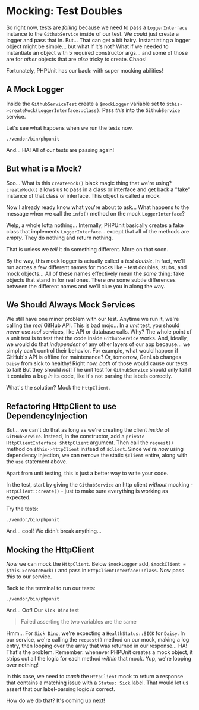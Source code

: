 # Mocking: Test Doubles

So right now, tests are *failing* because we need to pass a `LoggerInterface`
instance to the `GithubService` inside of our test. We *could* just create a
logger and pass that in. But... That can get a bit hairy. Instantiating a logger
object might be simple... but what if it's not? What if we needed to instantiate
an object with 5 required constructor args... and some of those are for *other*
objects that are *also* tricky to create. Chaos!

Fortunately, PHPUnit has our back: with super mocking abilities!

## A Mock Logger

Inside the `GithubServiceTest` create a `$mockLogger` variable set to
`$this->createMock(LoggerInterface::class)`. Pass *this* into
the `GithubService` service.

Let's see what happens when we run the tests now.

```terminal
./vendor/bin/phpunit
```

And... HA! All of our tests are passing again!

## But what is a Mock?

Soo... What is this `createMock()` black magic thing that we're using?
`createMock()` allows us to pass in a class or interface and get back a "fake" 
instance of that class or interface. This object is called a mock.

Now I already ready know what you're about to ask... What happens to the message
when we call the `info()` method on the mock `LoggerInterface`?

Welp, a whole lotta nothing... Internally, PHPUnit basically creates a fake class
that implements `LoggerInterface`... except that all of the methods are *empty*.
They do nothing and return nothing.

That is unless we *tell* it do something different. More on that soon.

By the way, this mock logger is actually called a *test double*. In fact, we'll run
across a few different names for mocks like - test doubles, stubs, and mock objects...
All of these names effectively mean the *same* thing: fake objects that stand in
for real ones. There *are* some subtle differences between the different names and
we'll clue you in along the way.

## We Should Always Mock Services

We still have one minor problem with our test. Anytime we run it, we're calling 
the *real* GitHub API. This is bad mojo... In a *unit* test, you should *never* 
use *real* services, like API or database calls. Why? The whole point of a unit 
test is to test that the code inside `GithubService` works. And, ideally, we 
would do that *independent* of any other layers of our app because... we simply 
can't control their behavior. For example, what would happen if GitHub's API is 
offline for  maintenance? Or, tomorrow, GenLab changes `Daisy` from sick to 
healthy! Right now, *both* of those would cause our tests to fail! But they 
should *not*! The unit test for `GithubService` should only fail if it contains
a bug *in* its code, like it's not parsing the labels correctly.

What's the solution? Mock the `HttpClient`.

## Refactoring HttpClient to use DependencyInjection

But... we can't do that as long as we're creating the client *inside* of 
`GitHubService`. Instead, in the constructor, add a 
`private HttpClientInterface $httpClient` argument. Then call the `request()` 
method on `$this->httpClient` instead of `$client`. Since we're *now* using 
dependency injection, we can remove the static `$client` entire, along with the 
`use` statement above.

Apart from unit testing, this is just a better way to write your code.

In the test, start by giving the `GithubService` an http client *without*
mocking - `HttpClient::create()` - just to make sure everything is working as expected.

Try the tests:

```terminal-silent
./vendor/bin/phpunit
```

And... cool! We didn't break anything...

## Mocking the HttpClient

*Now* we can mock the `HttpClient`. Below `$mockLogger` add,
`$mockClient = $this->createMock()` and pass in `HttpClientInterface::class`. 
Now pass *this* to our service.

Back to the terminal to run our tests:

```terminal-silent
./vendor/bin/phpunit
```

And... Oof! Our `Sick Dino` test

> Failed asserting the two variables are the same

Hmm... For `Sick Dino`, we're expecting a `HealthStatus::SICK` for `Daisy`. In
our service, we're calling the `request()` method on our mock, making a log
entry, then looping over the array that was returned in our response...
HA! That's the problem. Remember: whenever PHPUnit creates a mock object, it 
strips out all the logic for each method *within* that mock. Yup, we're looping 
over nothing!

In this case, we need to *teach* the `HttpClient` mock to return a response
that contains a matching issue with a `Status: Sick` label. That would let us 
assert that our label-parsing logic *is* correct.

How do we do that? It's coming up next!
